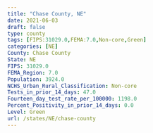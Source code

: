 ```yaml
---
title: "Chase County, NE"
date: 2021-06-03
draft: false
type: county
tags: [FIPS:31029.0,FEMA:7.0,Non-core,Green]
categories: [NE]
County: Chase County
State: NE
FIPS: 31029.0
FEMA_Region: 7.0
Population: 3924.0
NCHS_Urban_Rural_Classification: Non-core
Tests_in_prior_14_days: 47.0
Fourteen_day_test_rate_per_100000: 1198.0
Percent_Positivity_in_prior_14_days: 0.0
Level: Green
url: /states/NE/chase-county
---
```



